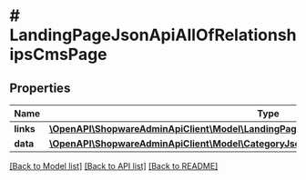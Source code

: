 # # LandingPageJsonApiAllOfRelationshipsCmsPage

## Properties

Name | Type | Description | Notes
------------ | ------------- | ------------- | -------------
**links** | [**\OpenAPI\ShopwareAdminApiClient\Model\LandingPageJsonApiAllOfRelationshipsCmsPageLinks**](LandingPageJsonApiAllOfRelationshipsCmsPageLinks.md) |  | [optional]
**data** | [**\OpenAPI\ShopwareAdminApiClient\Model\CategoryJsonApiAllOfRelationshipsCmsPageData**](CategoryJsonApiAllOfRelationshipsCmsPageData.md) |  | [optional]

[[Back to Model list]](../../README.md#models) [[Back to API list]](../../README.md#endpoints) [[Back to README]](../../README.md)
